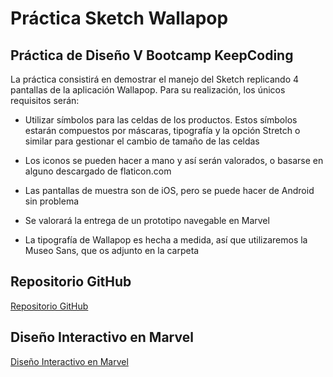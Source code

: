 # Práctica Sketch Wallapop


## Práctica de Diseño V Bootcamp KeepCoding

La práctica consistirá en demostrar el manejo del Sketch replicando 4 pantallas de la aplicación Wallapop. Para su realización, los únicos requisitos serán:

- Utilizar símbolos para las celdas de los productos. Estos símbolos estarán compuestos por máscaras, tipografía y la opción Stretch o similar para gestionar el cambio de tamaño de las celdas

- Los iconos se pueden hacer a mano y así serán valorados, o basarse en alguno descargado de flaticon.com

- Las pantallas de muestra son de iOS, pero se puede hacer de Android sin problema

- Se valorará la entrega de un prototipo navegable en Marvel

- La tipografía de Wallapop es hecha a medida, así que utilizaremos la Museo Sans, que os adjunto en la carpeta


## Repositorio GitHub

[Repositorio GitHub](https://github.com/TheHandyOwl/Practica_Sketch_Wallapop "Repositorio GitHub")


## Diseño Interactivo en Marvel

[Diseño Interactivo en Marvel](https://marvelapp.com/10g32706/screen/33812373 "Diseño Interactivo en Marvel")
